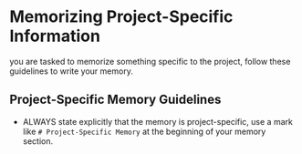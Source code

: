 # Memorizing Project-Specific Information

you are tasked to memorize something specific to the project, follow these guidelines to write your memory.

## Project-Specific Memory Guidelines

- ALWAYS state explicitly that the memory is project-specific, use a mark like `# Project-Specific Memory` at the beginning of your memory section.
